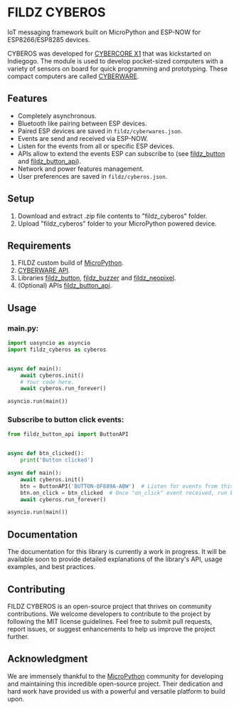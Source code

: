 # FILDZ CYBEROS

IoT messaging framework built on MicroPython and ESP-NOW for ESP8266/ESP8285 devices.

CYBEROS was developed for [CYBERCORE X1](https://www.indiegogo.com/projects/cybercore-x1-a-tiny-wi-fi-module#/) that was kickstarted on Indiegogo. The module is used to develop pocket-sized computers with a variety of sensors on board for quick programming and prototyping. These compact computers are called [CYBERWARE](https://www.indiegogo.com/projects/cyberware-next-gen-wireless-prototyping-platform/coming_soon).

## Features

* Completely asynchronous.
* Bluetooth like pairing between ESP devices.
* Paired ESP devices are saved in `fildz/cyberwares.json`.
* Events are send and received via ESP-NOW.
* Listen for the events from all or specific ESP devices.
* APIs allow to extend the events ESP can subscribe to (see [fildz_button](https://github.com/fildz-official/FILDZ_CYBEROS_Button) and [fildz_button_api](https://github.com/fildz-official/FILDZ_CYBEROS_Button_API)).
* Network and power features management.
* User preferences are saved in `fildz/cyberos.json`.

## Setup

1. Download and extract .zip file contents to "fildz_cyberos" folder.
2. Upload "fildz_cyberos" folder to your MicroPython powered device.

## Requirements

1. FILDZ custom build of [MicroPython](https://github.com/fildz-official/micropython/tree/cyberware).
2. [CYBERWARE API](https://github.com/fildz-official/FILDZ_CYBERWARE).
3. Libraries [fildz_button](https://github.com/fildz-official/FILDZ_CYBEROS_Button), [fildz_buzzer](https://github.com/fildz-official/FILDZ_CYBEROS_Buzzer) and [fildz_neopixel](https://github.com/fildz-official/FILDZ_CYBEROS_NeoPixel).
4. (Optional) APIs [fildz_button_api](https://github.com/fildz-official).

## Usage

### main.py:

```Python
import uasyncio as asyncio
import fildz_cyberos as cyberos


async def main():
    await cyberos.init()
    # Your code here.
    await cyberos.run_forever()

asyncio.run(main())
```

### Subscribe to button click events:

```Python
from fildz_button_api import ButtonAPI


async def btn_clicked():
    print('Button clicked')

async def main():
    await cyberos.init()
    btn = ButtonAPI('BUTTON-0F889A-ABW')  # Listen for events from this cyberware. 
    btn.on_click = btn_clicked  # Once "on_click" event received, run btn_clicked() coroutine.
    await cyberos.run_forever()

asyncio.run(main())
```

## Documentation

The documentation for this library is currently a work in progress. It will be available soon to provide detailed explanations of the library's API, usage examples, and best practices.

## Contributing

FILDZ CYBEROS is an open-source project that thrives on community contributions. We welcome developers to contribute to the project by following the MIT license guidelines. Feel free to submit pull requests, report issues, or suggest enhancements to help us improve the project further.

## Acknowledgment 

We are immensely thankful to the [MicroPython](https://github.com/micropython/micropython) community for developing and maintaining this incredible open-source project. Their dedication and hard work have provided us with a powerful and versatile platform to build upon.
